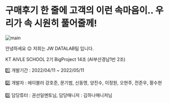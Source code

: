 # 구매후기 한 줄에 고객의 이런 속마음이.. 우리가 속 시원히 풀어줄께! 

![main](https://user-images.githubusercontent.com/41135138/210370453-0eef90f1-bda4-48c0-9695-4afe99c937e2.PNG)

안녕하세요 😉 저희는 JW DATALAB팀 입니다.   

KT AIVLE SCHOOL 2기 BigProject 14조 (AI부산경남1반 2조)

1️⃣ 개발기간 : 2022/04/11 ~ 2022/05/11

2️⃣ 개발자 : 에이블러 강호준, 문기범, 신동명, 양진수, 이정원, 오현주, 전준우, 황수현

3️⃣ 담당튜터 : 권선일멘토님, 담당매니저 : 김하나매니저님


